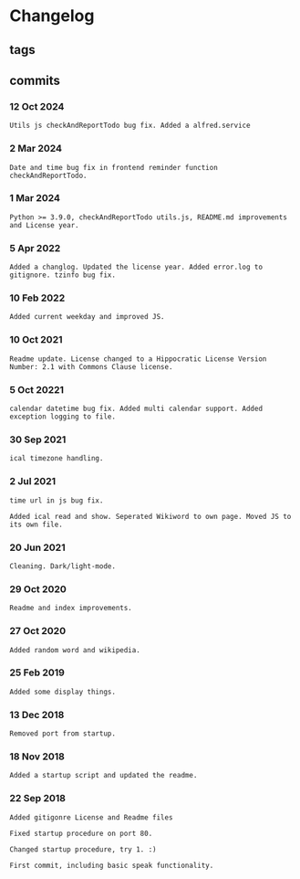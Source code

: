 # Changelog #

## tags ##

## commits ##

### 12 Oct 2024

    Utils js checkAndReportTodo bug fix. Added a alfred.service

### 2 Mar 2024 ###

    Date and time bug fix in frontend reminder function checkAndReportTodo.

### 1 Mar 2024 ###

    Python >= 3.9.0, checkAndReportTodo utils.js, README.md improvements and License year.

### 5 Apr 2022 ###

    Added a changlog. Updated the license year. Added error.log to gitignore. tzinfo bug fix.

### 10 Feb 2022 ###

    Added current weekday and improved JS.

### 10 Oct 2021 ###

    Readme update. License changed to a Hippocratic License Version Number: 2.1 with Commons Clause license.

### 5 Oct 20221 ###

    calendar datetime bug fix. Added multi calendar support. Added exception logging to file.

### 30 Sep 2021 ###

    ical timezone handling.

### 2 Jul 2021 ###

    time url in js bug fix.

    Added ical read and show. Seperated Wikiword to own page. Moved JS to its own file.

### 20 Jun 2021 ###

    Cleaning. Dark/light-mode.

### 29 Oct 2020 ###

    Readme and index improvements.

### 27 Oct 2020 ###

    Added random word and wikipedia.

### 25 Feb 2019 ###

    Added some display things.

### 13 Dec 2018 ###

    Removed port from startup.

### 18 Nov 2018 ###

    Added a startup script and updated the readme.

### 22 Sep 2018 ###

    Added gitigonre License and Readme files

    Fixed startup procedure on port 80.

    Changed startup procedure, try 1. :)

    First commit, including basic speak functionality.
